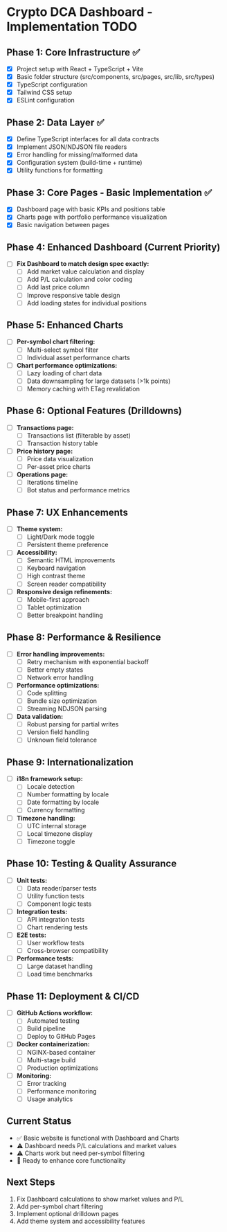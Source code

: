 # Crypto DCA Dashboard - Implementation TODO

## Phase 1: Core Infrastructure ✅
- [x] Project setup with React + TypeScript + Vite
- [x] Basic folder structure (src/components, src/pages, src/lib, src/types)
- [x] TypeScript configuration
- [x] Tailwind CSS setup
- [x] ESLint configuration

## Phase 2: Data Layer ✅
- [x] Define TypeScript interfaces for all data contracts
- [x] Implement JSON/NDJSON file readers
- [x] Error handling for missing/malformed data
- [x] Configuration system (build-time + runtime)
- [x] Utility functions for formatting

## Phase 3: Core Pages - Basic Implementation ✅
- [x] Dashboard page with basic KPIs and positions table
- [x] Charts page with portfolio performance visualization
- [x] Basic navigation between pages

## Phase 4: Enhanced Dashboard (Current Priority)
- [ ] **Fix Dashboard to match design spec exactly:**
  - [ ] Add market value calculation and display
  - [ ] Add P/L calculation and color coding
  - [ ] Add last price column
  - [ ] Improve responsive table design
  - [ ] Add loading states for individual positions

## Phase 5: Enhanced Charts
- [ ] **Per-symbol chart filtering:**
  - [ ] Multi-select symbol filter
  - [ ] Individual asset performance charts
- [ ] **Chart performance optimizations:**
  - [ ] Lazy loading of chart data
  - [ ] Data downsampling for large datasets (>1k points)
  - [ ] Memory caching with ETag revalidation

## Phase 6: Optional Features (Drilldowns)
- [ ] **Transactions page:**
  - [ ] Transactions list (filterable by asset)
  - [ ] Transaction history table
- [ ] **Price history page:**
  - [ ] Price data visualization
  - [ ] Per-asset price charts
- [ ] **Operations page:**
  - [ ] Iterations timeline
  - [ ] Bot status and performance metrics

## Phase 7: UX Enhancements
- [ ] **Theme system:**
  - [ ] Light/Dark mode toggle
  - [ ] Persistent theme preference
- [ ] **Accessibility:**
  - [ ] Semantic HTML improvements
  - [ ] Keyboard navigation
  - [ ] High contrast theme
  - [ ] Screen reader compatibility
- [ ] **Responsive design refinements:**
  - [ ] Mobile-first approach
  - [ ] Tablet optimization
  - [ ] Better breakpoint handling

## Phase 8: Performance & Resilience
- [ ] **Error handling improvements:**
  - [ ] Retry mechanism with exponential backoff
  - [ ] Better empty states
  - [ ] Network error handling
- [ ] **Performance optimizations:**
  - [ ] Code splitting
  - [ ] Bundle size optimization
  - [ ] Streaming NDJSON parsing
- [ ] **Data validation:**
  - [ ] Robust parsing for partial writes
  - [ ] Version field handling
  - [ ] Unknown field tolerance

## Phase 9: Internationalization
- [ ] **i18n framework setup:**
  - [ ] Locale detection
  - [ ] Number formatting by locale
  - [ ] Date formatting by locale
  - [ ] Currency formatting
- [ ] **Timezone handling:**
  - [ ] UTC internal storage
  - [ ] Local timezone display
  - [ ] Timezone toggle

## Phase 10: Testing & Quality Assurance
- [ ] **Unit tests:**
  - [ ] Data reader/parser tests
  - [ ] Utility function tests
  - [ ] Component logic tests
- [ ] **Integration tests:**
  - [ ] API integration tests
  - [ ] Chart rendering tests
- [ ] **E2E tests:**
  - [ ] User workflow tests
  - [ ] Cross-browser compatibility
- [ ] **Performance tests:**
  - [ ] Large dataset handling
  - [ ] Load time benchmarks

## Phase 11: Deployment & CI/CD
- [ ] **GitHub Actions workflow:**
  - [ ] Automated testing
  - [ ] Build pipeline
  - [ ] Deploy to GitHub Pages
- [ ] **Docker containerization:**
  - [ ] NGINX-based container
  - [ ] Multi-stage build
  - [ ] Production optimizations
- [ ] **Monitoring:**
  - [ ] Error tracking
  - [ ] Performance monitoring
  - [ ] Usage analytics

## Current Status
- ✅ Basic website is functional with Dashboard and Charts
- ⚠️ Dashboard needs P/L calculations and market values
- ⚠️ Charts work but need per-symbol filtering
- 🔄 Ready to enhance core functionality

## Next Steps
1. Fix Dashboard calculations to show market values and P/L
2. Add per-symbol chart filtering
3. Implement optional drilldown pages
4. Add theme system and accessibility features